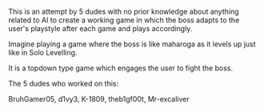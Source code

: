 This is an attempt by 5 dudes with no prior knowledge about anything related to AI to create a working game in which the boss adapts to the user's playstyle after each game and plays accordingly.

Imagine playing a game where the boss is like maharoga as it levels up just like in Solo Levelling.

It is a topdown type game which engages the user to fight the boss.

The 5 dudes who worked on this: 

BruhGamer05, d1vy3, K-1809, theb1gf00t, Mr-excaliver
